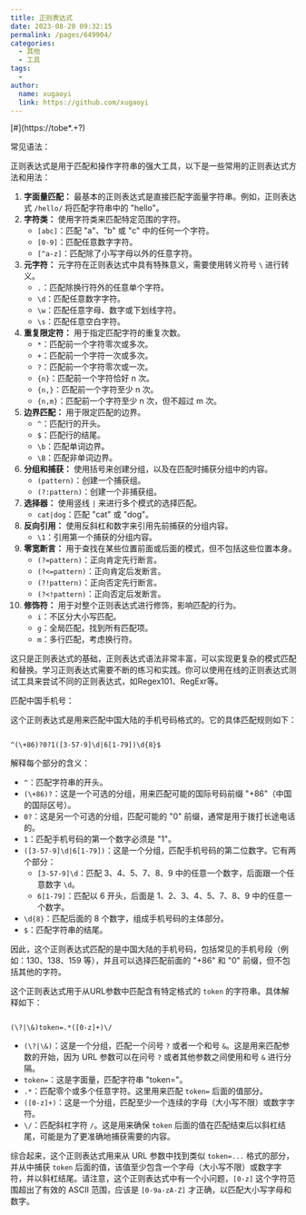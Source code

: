 ```yaml
---
title: 正则表达式
date: 2023-08-20 09:32:15
permalink: /pages/649904/
categories:
  - 其他
  - 工具
tags:
  - 
author: 
  name: xugaoyi
  link: https://github.com/xugaoyi
---
```




\[#\]\(https://tobe*.+?\)


常见语法：

正则表达式是用于匹配和操作字符串的强大工具，以下是一些常用的正则表达式方法和用法：

1. **字面量匹配：** 最基本的正则表达式是直接匹配字面量字符串。例如，正则表达式 `/hello/` 将匹配字符串中的 "hello"。
2. **字符类：** 使用字符类来匹配特定范围的字符。
   - `[abc]`：匹配 "a"、"b" 或 "c" 中的任何一个字符。
   - `[0-9]`：匹配任意数字字符。
   - `[^a-z]`：匹配除了小写字母以外的任意字符。
3. **元字符：** 元字符在正则表达式中具有特殊意义，需要使用转义符号 `\` 进行转义。
   - `.`：匹配除换行符外的任意单个字符。
   - `\d`：匹配任意数字字符。
   - `\w`：匹配任意字母、数字或下划线字符。
   - `\s`：匹配任意空白字符。
4. **重复限定符：** 用于指定匹配字符的重复次数。
   - `*`：匹配前一个字符零次或多次。
   - `+`：匹配前一个字符一次或多次。
   - `?`：匹配前一个字符零次或一次。
   - `{n}`：匹配前一个字符恰好 n 次。
   - `{n,}`：匹配前一个字符至少 n 次。
   - `{n,m}`：匹配前一个字符至少 n 次，但不超过 m 次。
5. **边界匹配：** 用于限定匹配的边界。
   - `^`：匹配行的开头。
   - `$`：匹配行的结尾。
   - `\b`：匹配单词边界。
   - `\B`：匹配非单词边界。
6. **分组和捕获：** 使用括号来创建分组，以及在匹配时捕获分组中的内容。
   - `(pattern)`：创建一个捕获组。
   - `(?:pattern)`：创建一个非捕获组。
7. **选择器：** 使用竖线 `|` 来进行多个模式的选择匹配。
   - `cat|dog`：匹配 "cat" 或 "dog"。
8. **反向引用：** 使用反斜杠和数字来引用先前捕获的分组内容。
   - `\1`：引用第一个捕获的分组内容。
9. **零宽断言：** 用于查找在某些位置前面或后面的模式，但不包括这些位置本身。
   - `(?=pattern)`：正向肯定先行断言。
   - `(?<=pattern)`：正向肯定后发断言。
   - `(?!pattern)`：正向否定先行断言。
   - `(?<!pattern)`：正向否定后发断言。
10. **修饰符：** 用于对整个正则表达式进行修饰，影响匹配的行为。
    - `i`：不区分大小写匹配。
    - `g`：全局匹配，找到所有匹配项。
    - `m`：多行匹配，考虑换行符。

这只是正则表达式的基础，正则表达式语法非常丰富，可以实现更复杂的模式匹配和替换。学习正则表达式需要不断的练习和实践。你可以使用在线的正则表达式测试工具来尝试不同的正则表达式，如Regex101、RegExr等。





匹配中国手机号：

这个正则表达式是用来匹配中国大陆的手机号码格式的。它的具体匹配规则如下：

```

^(\+86)?0?1([3-57-9]\d|6[1-79])\d{8}$
```

解释每个部分的含义：

- `^`：匹配字符串的开头。
- `(\+86)?`：这是一个可选的分组，用来匹配可能的国际号码前缀 "+86"（中国的国际区号）。
- `0?`：这是另一个可选的分组，匹配可能的 "0" 前缀，通常是用于拨打长途电话的。
- `1`：匹配手机号码的第一个数字必须是 "1"。
- `([3-57-9]\d|6[1-79])`：这是一个分组，匹配手机号码的第二位数字。它有两个部分：
  - `[3-57-9]\d`：匹配 3、4、5、7、8、9 中的任意一个数字，后面跟一个任意数字 `\d`。
  - `6[1-79]`：匹配以 6 开头，后面是 1、2、3、4、5、7、8、9 中的任意一个数字。
- `\d{8}`：匹配后面的 8 个数字，组成手机号码的主体部分。
- `$`：匹配字符串的结尾。

因此，这个正则表达式匹配的是中国大陆的手机号码，包括常见的手机号段（例如：130、138、159 等），并且可以选择匹配前面的 "+86" 和 "0" 前缀，但不包括其他的字符。






这个正则表达式用于从URL参数中匹配含有特定格式的 `token` 的字符串。具体解释如下：

```

(\?|\&)token=.*([0-z]+)\/
```

- `(\?|\&)`：这是一个分组，匹配一个问号 `?` 或者一个和号 `&`。这是用来匹配参数的开始，因为 URL 参数可以在问号 `?` 或者其他参数之间使用和号 `&` 进行分隔。
- `token=`：这是字面量，匹配字符串 "token="。
- `.*`：匹配零个或多个任意字符。这里用来匹配 `token=` 后面的值部分。
- `([0-z]+)`：这是一个分组，匹配至少一个连续的字母（大小写不限）或数字字符。
- `\/`：匹配斜杠字符 `/`。这是用来确保 `token` 后面的值在匹配结束后以斜杠结尾，可能是为了更准确地捕获需要的内容。

综合起来，这个正则表达式用来从 URL 参数中找到类似 `token=...` 格式的部分，并从中捕获 `token` 后面的值，该值至少包含一个字母（大小写不限）或数字字符，并以斜杠结尾。请注意，这个正则表达式中有一个小问题，`[0-z]` 这个字符范围超出了有效的 ASCII 范围，应该是 `[0-9a-zA-Z]` 才正确，以匹配大小写字母和数字。